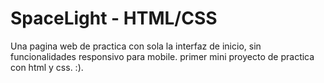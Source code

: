 # SpaceLight - HTML/CSS

Una pagina web de practica con sola la interfaz de inicio, sin funcionalidades responsivo para mobile.
primer mini proyecto de practica con html y css. :).




